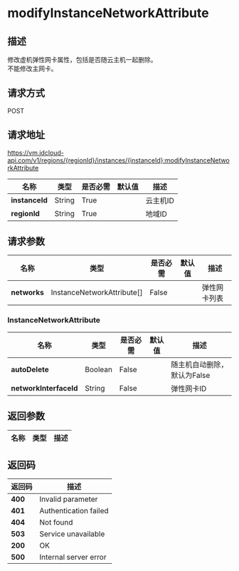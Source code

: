 # modifyInstanceNetworkAttribute


## 描述
修改虚机弹性网卡属性，包括是否随云主机一起删除。<br>
不能修改主网卡。


## 请求方式
POST

## 请求地址
https://vm.jdcloud-api.com/v1/regions/{regionId}/instances/{instanceId}:modifyInstanceNetworkAttribute

|名称|类型|是否必需|默认值|描述|
|---|---|---|---|---|
|**instanceId**|String|True| |云主机ID|
|**regionId**|String|True| |地域ID|

## 请求参数
|名称|类型|是否必需|默认值|描述|
|---|---|---|---|---|
|**networks**|InstanceNetworkAttribute[]|False| |弹性网卡列表|

### InstanceNetworkAttribute
|名称|类型|是否必需|默认值|描述|
|---|---|---|---|---|
|**autoDelete**|Boolean|False| |随主机自动删除，默认为False|
|**networkInterfaceId**|String|False| |弹性网卡ID|

## 返回参数
|名称|类型|描述|
|---|---|---|



## 返回码
|返回码|描述|
|---|---|
|**400**|Invalid parameter|
|**401**|Authentication failed|
|**404**|Not found|
|**503**|Service unavailable|
|**200**|OK|
|**500**|Internal server error|
